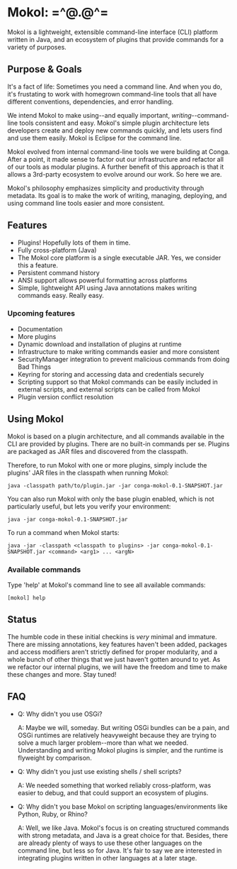 Mokol: =^@.@^=
=====

Mokol is a lightweight, extensible command-line interface (CLI) platform written in Java, and an ecosystem of plugins that provide commands for a variety of purposes.

## Purpose & Goals
It's a fact of life: Sometimes you need a command line. And when you do, it's frustating to work with homegrown command-line tools that all have different conventions, dependencies, and error handling.

We intend Mokol to make using--and equally important, *writing*--command-line tools consistent and easy. Mokol's simple plugin architecture lets developers create and deploy new commands quickly, and lets users find and use them easily. Mokol is Eclipse for the command line.

Mokol evolved from internal command-line tools we were building at Conga. After a point, it made sense to factor out our infrastructure and refactor all of our tools as modular plugins. A further benefit of this approach is that it allows a 3rd-party ecosystem to evolve around our work. So here we are.

Mokol's philosophy emphasizes simplicity and productivity through metadata. Its goal is to make the work of writing, managing, deploying, and using command line tools easier and more consistent.

## Features
- Plugins! Hopefully lots of them in time.
- Fully cross-platform (Java)
- The Mokol core platform is a single executable JAR. Yes, we consider this a feature.
- Persistent command history
- ANSI support allows powerful formatting across platforms
- Simple, lightweight API using Java annotations makes writing commands easy. Really easy.

### Upcoming features
- Documentation
- More plugins
- Dynamic download and installation of plugins at runtime
- Infrastructure to make writing commands easier and more consistent
- SecurityManager integration to prevent malicious commands from doing Bad Things
- Keyring for storing and accessing data and credentials securely
- Scripting support so that Mokol commands can be easily included in external scripts, and external scripts can be called from Mokol
- Plugin version conflict resolution
	
## Using Mokol

Mokol is based on a plugin architecture, and all commands available in the CLI are provided by plugins. There are no built-in commands per se. Plugins are packaged as JAR files and discovered from the classpath.

Therefore, to run Mokol with one or more plugins, simply include the plugins' JAR files in the classpath when running Mokol:

    java -classpath path/to/plugin.jar -jar conga-mokol-0.1-SNAPSHOT.jar

You can also run Mokol with only the base plugin enabled, which is not particularly useful, but lets you verify your environment:

    java -jar conga-mokol-0.1-SNAPSHOT.jar
    
To run a command when Mokol starts:

    java -jar -classpath <classpath to plugins> -jar conga-mokol-0.1-SNAPSHOT.jar <command> <arg1> ... <argN>

### Available commands

Type 'help' at Mokol's command line to see all available commands:

    [mokol] help

## Status

The humble code in these initial checkins is *very* minimal and immature. There are missing annotations, key features haven't been added, packages and access modifiers aren't strictly defined for proper modularity, and a whole bunch of other things that we just haven't gotten around to yet. As we refactor our internal plugins, we will have the freedom and time to make these changes and more. Stay tuned!

## FAQ
- Q: Why didn't you use OSGi?

	A: Maybe we will, someday. But writing OSGi bundles can be a pain, and OSGi runtimes are relatively heavyweight because they are trying to solve a much larger problem--more than what we needed. Understanding and writing Mokol plugins is simpler, and the runtime is flyweight by comparison.

- Q: Why didn't you just use existing shells / shell scripts?

	A: We needed something that worked reliably cross-platform, was easier to debug, and that could support an ecosystem of plugins.

- Q: Why didn't you base Mokol on scripting languages/environments like Python, Ruby, or Rhino?

	A: Well, we like Java. Mokol's focus is on creating structured commands with strong metadata, and Java is a great choice for that. Besides, there are already plenty of ways to use these other languages on the command line, but less so for Java. It's fair to say we are interested in integrating plugins written in other languages at a later stage.
